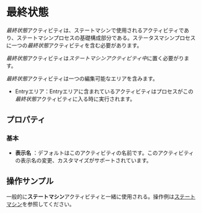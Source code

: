 # 最終状態
*最終状態*アクティビティは、ステートマシンで使用されるアクティビティであり、ステートマシンプロセスの基礎構成部分である。ステータスマシンプロセスに一つの*最終状態*アクティビティを含む必要があります。

*最終状態*アクティビティは*ステートマシンアクティビティ中*に置く必要がります。

*最終状態*アクティビティは一つの編集可能なエリアを含みます。
-  Entryエリア：Entryエリアに含まれているアクティビティはプロセスがこの*最終状態*アクティビティに入る時に実行されます。

## プロパティ

### 基本
- **表示名** ：デフォルトはこのアクティビティの名前です。このアクティビティの表示名の変更、カスタマイズがサポートされています。


## 操作サンプル

一般的に**ステートマシン**アクティビティと一緒に使用される。操作例は[ステートマシン](activity/../StateMachine.md)を参照してください。
